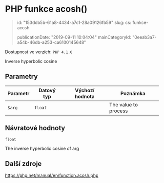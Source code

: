 PHP funkce acosh()
==================

> id: "153ddb5b-61a8-4434-a7c1-28a09126fb59"
> slug:
> 	cs: funkce-acosh
> 
> publicationDate: "2019-09-11 10:04:04"
> mainCategoryId: "0eeab3a7-a54b-46db-a253-ca6100145648"

Dostupnost ve verzích: `PHP 4.1.0`

Inverse hyperbolic cosine


Parametry
--------------

| Parametr | Datový typ | Výchozí hodnota | Poznámka |
|-----|-----|-----|-----|
| `$arg` | `float` |  | The value to process |


Návratové hodnoty
----------------

`float`

The inverse hyperbolic cosine of arg

Další zdroje
------------

https://php.net/manual/en/function.acosh.php
